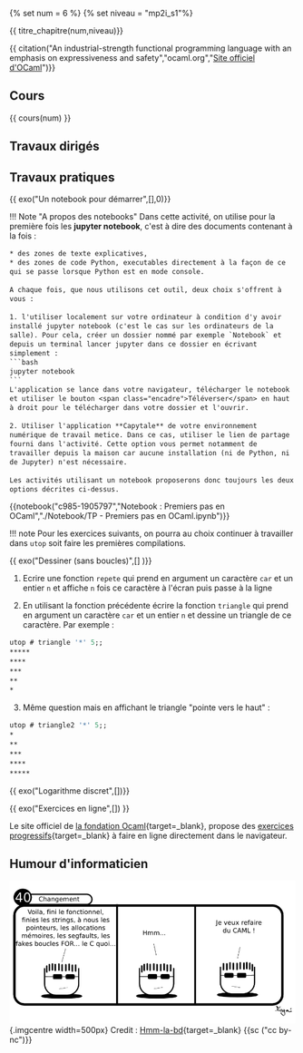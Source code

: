 
{% set num = 6 %}
{% set niveau = "mp2i_s1"%}

{{ titre_chapitre(num,niveau)}}

{{ citation("An industrial-strength functional programming language with an emphasis on expressiveness and safety","ocaml.org","[Site officiel d'OCaml](https://ocaml.org/)")}}

## Cours

{{ cours(num) }}

## Travaux dirigés

## Travaux pratiques

{{ exo("Un notebook pour démarrer",[],0)}}


!!! Note "A propos des notebooks"
    Dans cette activité, on utilise pour la première fois les **jupyter notebook**, c'est à dire des documents contenant à la fois :

    * des zones de texte explicatives, 
    * des zones de code Python, executables directement à la façon de ce qui se passe lorsque Python est en mode console.

    A chaque fois, que nous utilisons cet outil, deux choix s'offrent à vous :

    1. l'utiliser localement sur votre ordinateur à condition d'y avoir installé jupyter notebook (c'est le cas sur les ordinateurs de la salle). Pour cela, créer un dossier nommé par exemple `Notebook` et depuis un terminal lancer jupyter dans ce dossier en écrivant simplement :
    ```bash
    jupyter notebook
    ```
    L'application se lance dans votre navigateur, télécharger le notebook et utiliser le bouton <span class="encadre">Téléverser</span> en haut à droit pour le télécharger dans votre dossier et l'ouvrir.

    2. Utiliser l'application **Capytale** de votre environnement numérique de travail metice. Dans ce cas, utiliser le lien de partage fourni dans l'activité. Cette option vous permet notamment de travailler depuis la maison car aucune installation (ni de Python, ni de Jupyter) n'est nécessaire.

    Les activités utilisant un notebook proposerons donc toujours les deux options décrites ci-dessus.


{{notebook("c985-1905797","Notebook : Premiers pas en OCaml","./Notebook/TP - Premiers pas en OCaml.ipynb")}}

!!! note
    Pour les exercices suivants, on pourra au choix continuer à travailler dans `utop` soit faire les premières compilations.

{{ exo("Dessiner (sans boucles)",[] )}}

1. Ecrire une fonction `repete` qui prend en argument un caractère `car` et un entier `n` et affiche `n` fois ce caractère à l'écran puis passe à la ligne

2. En utilisant la fonction précédente écrire la fonction `triangle` qui prend en argument un caractère `car` et un entier `n` et dessine un triangle de ce caractère. Par exemple :
```ocaml
utop # triangle '*' 5;;
*****
****
***
**
*
```

3. Même question mais en affichant le triangle "pointe vers le haut" :
```ocaml
utop # triangle2 '*' 5;;
*
**
***
****
*****
```
{{ exo("Logarithme discret",[])}}

{{ exo("Exercices en ligne",[]) }}

Le site officiel de [la fondation Ocaml](https://ocaml.org/){target=_blank}, propose des [exercices progressifs](https://ocaml-sf.org/learn-ocaml-public/#){target=_blank} à faire en ligne directement dans le navigateur.



## Humour d'informaticien
![Webcomic](./Images/C6/OCamlHumour.png){.imgcentre width=500px}
<span class="source">
Credit : [Hmm-la-bd](https://hmm-la-bd.eu/40/){target=_blank} {{sc ("cc by-nc")}}</span>